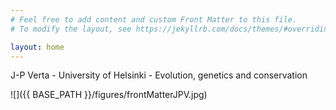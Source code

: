 ```yaml
---
# Feel free to add content and custom Front Matter to this file.
# To modify the layout, see https://jekyllrb.com/docs/themes/#overriding-theme-defaults

layout: home
---
```


J-P Verta - University of Helsinki - Evolution, genetics and conservation  

![]({{ BASE_PATH }}/figures/frontMatterJPV.jpg)  

